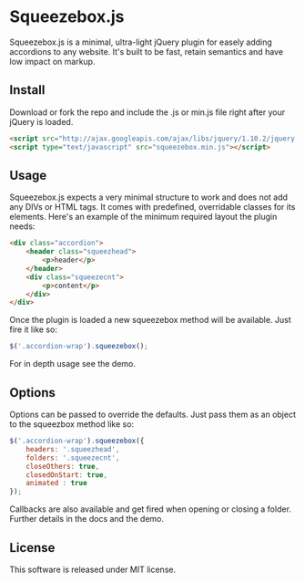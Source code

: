 # Squeezebox.js

Squeezebox.js is a minimal, ultra-light jQuery plugin for easely adding accordions to any website. It's built to be fast, retain semantics and have low impact on markup.

## Install

Download or fork the repo and include the .js or min.js file right after your jQuery is loaded.

``` html
<script src="http://ajax.googleapis.com/ajax/libs/jquery/1.10.2/jquery.min.js"></script>
<script type="text/javascript" src="squeezebox.min.js"></script>
```

## Usage

Squeezebox.js expects a very minimal structure to work and does not add any DIVs or HTML tags. It comes with predefined, overridable classes for its elements. Here's an example of the minimum required layout the plugin needs:

``` html
<div class="accordion">
	<header class="squeezhead">
		<p>header</p>
	</header>
	<div class="squeezecnt">
		<p>content</p>
	</div>
</div>
```
Once the plugin is loaded a new squeezebox method will be available. Just fire it like so:

``` js
$('.accordion-wrap').squeezebox();
```

For in depth usage see the demo.

## Options

Options can be passed to override the defaults. Just pass them as an object to the squeezbox method like so:

``` js
$('.accordion-wrap').squeezebox({
	headers: '.squeezhead',
	folders: '.squeezecnt',
	closeOthers: true,
	closedOnStart: true,
	animated : true
});
```

Callbacks are also available and get fired when opening or closing a folder. Further details in the docs and the demo.

## License

This software is released under MIT license.





